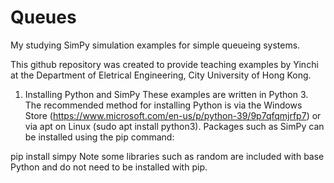 # Queues
My studying SimPy simulation examples for simple queueing systems.

This github repository was created to provide teaching examples by Yinchi at the Department of Eletrical Engineering, City University of Hong Kong. 

1. Installing Python and SimPy
These examples are written in Python 3.
The recommended method for installing Python is via the Windows Store (https://www.microsoft.com/en-us/p/python-39/9p7qfqmjrfp7) or via apt on Linux (sudo apt install python3). 
Packages such as SimPy can be installed using the pip command:

pip install simpy
Note some libraries such as random are included with base Python and do not need to be installed with pip.

